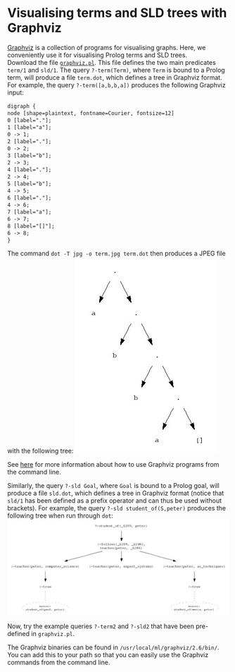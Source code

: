 # Visualising terms and SLD trees with Graphviz #
[Graphviz](http://www.graphviz.org/) is a collection of programs for visualising graphs. Here, we conveniently use it for visualising Prolog terms and SLD trees.  
Download the file [`graphviz.pl`](graphviz.pl). This file defines the two main predicates `term/1` and `sld/1`. The query `?-term(Term)`, where `Term` is bound to a Prolog term, will produce a file `term.dot`, which defines a tree in Graphviz format. For example, the query `?-term([a,b,b,a])` produces the following Graphviz input:

    digraph {
    node [shape=plaintext, fontname=Courier, fontsize=12]
    0 [label="."];
    1 [label="a"];
    0 -> 1;
    2 [label="."];
    0 -> 2;
    3 [label="b"];
    2 -> 3;
    4 [label="."];
    2 -> 4;
    5 [label="b"];
    4 -> 5;
    6 [label="."];
    4 -> 6;
    7 [label="a"];
    6 -> 7;
    8 [label="[]"];
    6 -> 8;
    }

The command `dot -T jpg -o term.jpg term.dot` then produces a JPEG file with the following tree:
![](term.jpg)

See [here](http://www.graphviz.org/pub/scm/graphviz2/doc/info/command.html) for more information about how to use Graphviz programs from the command line.

Similarly, the query `?-sld Goal`, where `Goal` is bound to a Prolog goal, will produce a file `sld.dot`, which defines a tree in Graphviz format (notice that `sld/1` has been defined as a prefix operator and can thus be used without brackets). For example, the query `?-sld student_of(S,peter)` produces the following tree when run through `dot`:\
![](sld.jpg)

Now, try the example queries `?-term2` and `?-sld2` that have been pre-defined in `graphviz.pl`.

The Graphviz binaries can be found in `/usr/local/ml/graphviz/2.6/bin/`. You can add this to your path so that you can easily use the Graphviz commands from the command line.
